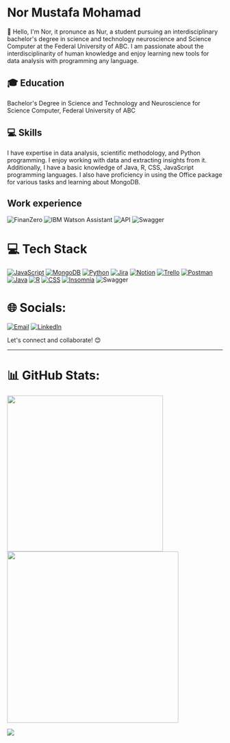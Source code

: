 # Nor Mustafa Mohamad

👋 Hello, I'm Nor, it pronunce as Nur, a student pursuing an interdisciplinary bachelor's degree in science and technology neuroscience and Science Computer at the Federal University of ABC. I am passionate about the interdisciplinarity of human knowledge and enjoy learning new tools for data analysis with programming any language.

## 🎓 Education

 Bachelor's Degree in Science and Technology and Neuroscience for Science Computer, Federal University of ABC


## 💻 Skills

I have expertise in data analysis, scientific methodology, and Python programming. I enjoy working with data and extracting insights from it. Additionally, I have a basic knowledge of Java, R, CSS, JavaScript programming languages. I also have proficiency in using the Office package for various tasks and learning about MongoDB.


## Work experience

![FinanZero](https://img.shields.io/badge/-FinanZero-555555?style=for-the-badge)
![IBM Watson Assistant](https://img.shields.io/badge/-IBM%20Watson%20Assistant-555555?style=for-the-badge)
![API](https://img.shields.io/badge/-API-555555?style=for-the-badge)
![Swagger](https://img.shields.io/badge/-Swagger-555555?style=for-the-badge)


# 💻 Tech Stack
[![JavaScript](https://img.shields.io/badge/javascript-%23323330.svg?style=flat&logo=javascript&logoColor=%23F7DF1E)](https://javascript.com)
[![MongoDB](https://img.shields.io/badge/-MongoDB-47A248?style=flat&logo=mongodb&logoColor=white)](https://mongodb.com)
[![Python](https://img.shields.io/badge/-Python-3776AB?style=flat&logo=python&logoColor=yellow)](https://python.org)
[![Jira](https://img.shields.io/badge/jira-%230A0FFF.svg?style=flat&logo=jira&logoColor=white)](https://jira.com)
[![Notion](https://img.shields.io/badge/Notion-%23000000.svg?style=flat&logo=notion&logoColor=white)](https://notion.so)
[![Trello](https://img.shields.io/badge/Trello-%23026AA7.svg?style=flat&logo=Trello&logoColor=white)](https://trello.com)
[![Postman](https://img.shields.io/badge/Postman-FF6C37?style=flat&logo=postman&logoColor=white)](https://postman.com)
[![Java](https://img.shields.io/badge/-Java-007396?style=flat&logo=java&logoColor=blue)](https://java.com)
[![R](https://img.shields.io/badge/-R-276DC3?style=flat&logo=r&logoColor=white)](https://www.r-project.org)
[![CSS](https://img.shields.io/badge/-CSS-1572B6?style=flat&logo=css3&logoColor=white)](https://www.w3.org/Style/CSS)
[![Insomnia](https://img.shields.io/badge/Insomnia-5849BE?style=flat&logo=insomnia&logoColor=white)](https://insomnia.rest)
![Swagger](https://img.shields.io/badge/Swagger-%23Clojure-85EA2D?style=flat&logo=swagger&logoColor=black&logoWidth=20)



# 🌐 Socials:

[![Email](https://img.shields.io/badge/-Email-D14836?style=for-the-badge&logo=gmail&logoColor=white)](mailto:nor.mustafa.mohamad@email.com)
[![LinkedIn](https://img.shields.io/badge/-LinkedIn-0077B5?style=for-the-badge&logo=linkedin&logoColor=white)](https://www.linkedin.com/in/nor-mustafa) 

Let's connect and collaborate! 😊

---


# 📊 GitHub Stats:

<img src="https://github-readme-stats-wheat-two-53.vercel.app/api?username=NurMustafaM&theme=neon&hide_border=false&include_all_commits=false&count_private=false"  width="364px" />                	<img src="https://github-readme-streak-stats.herokuapp.com/?user=NurMustafaM&theme=neon&hide_border=false"  width="400px" />


![](https://github-readme-stats-wheat-two-53.vercel.app/api/top-langs/?username=NurMustafaM&theme=neon&hide_border=false&include_all_commits=false&count_private=false&layout=compact)

